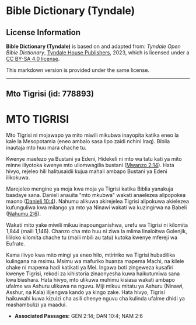# Bible Dictionary (Tyndale)

## License Information

**Bible Dictionary (Tyndale)** is based on and adapted from: _Tyndale Open Bible Dictionary_, [Tyndale House Publishers](https://tyndaleopenresources.com/), 2023, which is licensed under a [CC BY-SA 4.0 license](https://creativecommons.org/licenses/by-sa/4.0/legalcode.en).

This markdown version is provided under the same license.



--------------------------------

## Mto Tigrisi (id: 778893)

MTO TIGRISI
===========

 Mto Tigrisi ni mojawapo ya mito miwili mikubwa inayopita katika eneo la kale la Mesopotamia (eneo ambalo sasa lipo zaidi nchini Iraq). Biblia inautaja mto huu mara chache tu.

Kwenye maelezo ya Bustani ya Edeni, Hidekeli ni mto wa tatu kati ya mito minne iliyotoka kwenye mto uliomwagilia bustani ([Mwanzo 2:14](https://ref.ly/Gen2:14)). Hata hivyo, rejeleo hili halitusaidii kujua mahali ambapo Bustani ya Edeni ilikokuwa.

Marejeleo mengine ya moja kwa moja ya Tigrisi katika Biblia yanakuja baadaye sana. Danieli anauita "mto mkubwa" wakati anaelezea alipopokea maono ([Danieli 10:4](https://ref.ly/Dan10:4)). Nahumu alikuwa akirejelea Tigrisi alipokuwa akielezea kufunguliwa kwa milango ya mto ya Ninawi wakati wa kuzingirwa na Babeli ([Nahumu 2:6](https://ref.ly/Nah2:6)).

Wakati mito yake miwili mikuu inapounganishwa, urefu wa Tigrisi ni kilomita 1,844 (maili 1,146\). Chanzo cha mto huu ni ziwa la mlima linaloitwa Golenjik, lililoko kilomita chache tu (maili mbili au tatu) kutoka kwenye mfereji wa Eufrate.

Kama ilivyo kwa mito mingi ya eneo hilo, mtiririko wa Tigrisi hubadilika kulingana na msimu. Msimu wa mafuriko huanza mapema Machi, na kilele chake ni mapema hadi katikati ya Mei. Ingawa boti zingeweza kusafiri kwenye Tigrisi, rekodi za kihistoria zinaonyesha kuwa haikutumiwa sana kwa biashara. Hata hivyo, mto ulikuwa muhimu kisiasa wakati ambapo ufalme wa Ashuru ulikuwa na nguvu. Miji mikuu mitatu ya Ashuru (Ninawi, Asshur, na Kala) ilijengwa kando ya kingo zake. Hata hivyo, Tigrisi haikuwahi kuwa kizuizi cha asili chenye nguvu cha kulinda ufalme dhidi ya mashambulizi ya maadui.

* **Associated Passages:** GEN 2:14; DAN 10:4; NAM 2:6

